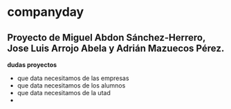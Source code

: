 # companyday
## Proyecto de Miguel Abdon Sánchez-Herrero, Jose Luis Arrojo Abela y Adrián Mazuecos Pérez.




**dudas proyectos**

- que data necesitamos de las empresas
- que data necesitamos de los alumnos
- que data necesitamos de la utad
- 

